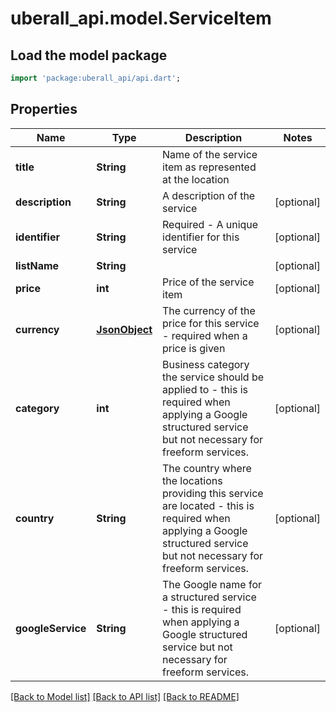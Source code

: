 # uberall_api.model.ServiceItem

## Load the model package
```dart
import 'package:uberall_api/api.dart';
```

## Properties
Name | Type | Description | Notes
------------ | ------------- | ------------- | -------------
**title** | **String** | Name of the service item as represented at the location | 
**description** | **String** | A description of the service | [optional] 
**identifier** | **String** | Required - A unique identifier for this service | [optional] 
**listName** | **String** |  | [optional] 
**price** | **int** | Price of the service item | [optional] 
**currency** | [**JsonObject**](.md) | The currency of the price for this service - required when a price is given | [optional] 
**category** | **int** | Business category the service should be applied to - this is required when applying a Google structured service but not necessary for freeform services. | [optional] 
**country** | **String** | The country where the locations providing this service are located - this is required when applying a Google structured service but not necessary for freeform services.  | [optional] 
**googleService** | **String** | The Google name for a structured service - this is required when applying a Google structured service but not necessary for freeform services. | [optional] 

[[Back to Model list]](../README.md#documentation-for-models) [[Back to API list]](../README.md#documentation-for-api-endpoints) [[Back to README]](../README.md)


